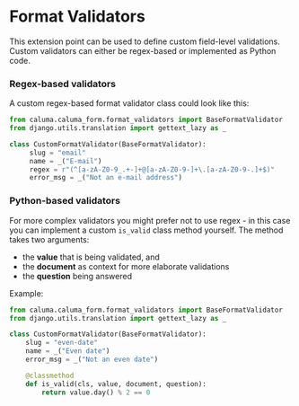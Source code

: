 # Format Validators

This extension point can be used to define custom field-level validations. Custom validators can either be regex-based or implemented as Python code.

### Regex-based validators

A custom regex-based format validator class could look like this:

```python
from caluma.caluma_form.format_validators import BaseFormatValidator
from django.utils.translation import gettext_lazy as _

class CustomFormatValidator(BaseFormatValidator):
     slug = "email"
     name = _("E-mail")
     regex = r"(^[a-zA-Z0-9_.+-]+@[a-zA-Z0-9-]+\.[a-zA-Z0-9-.]+$)"
     error_msg = _("Not an e-mail address")
```

### Python-based validators

For more complex validators you might prefer not to use regex - in this case you can implement a custom `is_valid` class method yourself. The method takes two arguments:

* the **value** that is being validated, and
* the **document** as context for more elaborate validations
* the **question** being answered

Example:

```python
from caluma.caluma_form.format_validators import BaseFormatValidator
from django.utils.translation import gettext_lazy as _

class CustomFormatValidator(BaseFormatValidator):
    slug = "even-date"
    name = _("Even date")
    error_msg = _("Not an even date")

    @classmethod
    def is_valid(cls, value, document, question):
        return value.day() % 2 == 0
```
